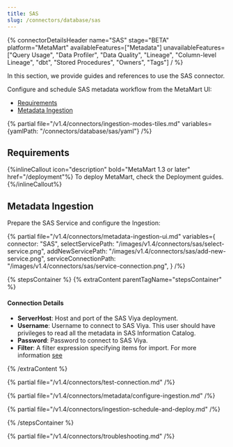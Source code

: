 ```yaml
---
title: SAS
slug: /connectors/database/sas
---
```


{% connectorDetailsHeader
name="SAS"
stage="BETA"
platform="MetaMart"
availableFeatures=["Metadata"]
unavailableFeatures=["Query Usage", "Data Profiler", "Data Quality", "Lineage", "Column-level Lineage", "dbt", "Stored Procedures", "Owners", "Tags"]
/ %}

In this section, we provide guides and references to use the SAS connector.

Configure and schedule SAS metadata workflow from the MetaMart UI:

- [Requirements](#requirements)
- [Metadata Ingestion](#metadata-ingestion)

{% partial file="/v1.4/connectors/ingestion-modes-tiles.md" variables={yamlPath: "/connectors/database/sas/yaml"} /%}

## Requirements

{%inlineCallout icon="description" bold="MetaMart 1.3 or later" href="/deployment"%}
To deploy MetaMart, check the Deployment guides.
{%/inlineCallout%}

## Metadata Ingestion

Prepare the SAS Service and configure the Ingestion:

{% partial 
  file="/v1.4/connectors/metadata-ingestion-ui.md" 
  variables={
    connector: "SAS", 
    selectServicePath: "/images/v1.4/connectors/sas/select-service.png",
    addNewServicePath: "/images/v1.4/connectors/sas/add-new-service.png",
    serviceConnectionPath: "/images/v1.4/connectors/sas/service-connection.png",
} 
/%}

{% stepsContainer %}
{% extraContent parentTagName="stepsContainer" %}

#### Connection Details

- **ServerHost**: Host and port of the SAS Viya deployment.
- **Username**: Username to connect to SAS Viya. This user should have privileges to read all the metadata in SAS Information Catalog.
- **Password**: Password to connect to SAS Viya.
- **Filter**: A filter expression specifying items for import. For more information [see](https://developer.sas.com/apis/rest/DataManagement/#catalog)

{% /extraContent %}

{% partial file="/v1.4/connectors/test-connection.md" /%}

{% partial file="/v1.4/connectors/metadata/configure-ingestion.md" /%}

{% partial file="/v1.4/connectors/ingestion-schedule-and-deploy.md" /%}

{% /stepsContainer %}

{% partial file="/v1.4/connectors/troubleshooting.md" /%}
